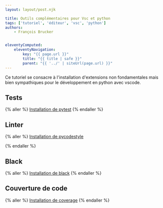 ```yaml
---
layout: layout/post.njk

title: Outils complémentaires pour Vsc et python
tags: ['tutoriel', 'éditeur', 'vsc', 'python']
authors:
    - François Brucker


eleventyComputed:
    eleventyNavigation:
        key: "{{ page.url }}"
        title: "{{ title | safe }}"
        parent: "{{ '../' | siteUrl(page.url) }}"
---
```


<!-- début résumé -->

Ce tutoriel se consacre à l'installation d'extensions non fondamentales mais bien sympathiques pour le développement en python avec vscode.

<!-- fin résumé -->

## <span id="pytest"></span> Tests

{% aller %}
[Installation de pytest](pytest)
{% endaller %}

## <span id="pycodestyle"></span> Linter

{% aller %}
[Installation de pycodestyle](pycodestyle)

{% endaller %}

## <span id="black"></span> Black

{% aller %}
[Installation de black](black)
{% endaller %}

## <span id="code-coverage"></span> Couverture de code

{% aller %}
[Installation de coverage](code-coverage)
{% endaller %}
